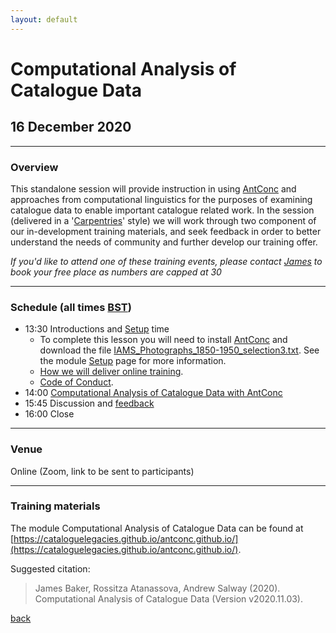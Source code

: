 ```yaml
---
layout: default
---
```


# Computational Analysis of Catalogue Data

## 16 December 2020

______
### Overview

This standalone session will provide instruction in using [AntConc](http://www.laurenceanthony.net/software/antconc/) and approaches from computational linguistics for the purposes of examining catalogue data to enable important catalogue related work. In the session (delivered in a '[Carpentries](https://carpentries.org/)' style) we will work through two component of our in-development training materials, and seek feedback in order to better understand the needs of community and further develop our training offer.

*If you'd like to attend one of these training events, please contact [James](http://www.sussex.ac.uk/profiles/371022) to book your free place as numbers are capped at 30*

______
### Schedule (all times [BST](https://www.timeanddate.com/worldclock/fixedtime.html?iso=20200709T1330))

- 13:30 Introductions and [Setup](https://cataloguelegacies.github.io/antconc.github.io/setup.html) time
	- To complete this lesson you will need to install [AntConc](http://www.laurenceanthony.net/software/antconc/) and download the file [IAMS_Photographs_1850-1950_selection3.txt](https://github.com/CatalogueLegacies/antconc.github.io/blob/gh-pages/data/IAMS_Photographs_1850-1950_selection3.txt). See the module [Setup](https://cataloguelegacies.github.io/antconc.github.io/setup.html) page for more information.
	- [How we will deliver online training](https://github.com/CatalogueLegacies/antconc.github.io/issues/28).
	- [Code of Conduct](https://cataloguelegacies.github.io/coc).
- 14:00 [Computational Analysis of Catalogue Data with AntConc](https://cataloguelegacies.github.io/antconc.github.io)
- 15:45 Discussion and [feedback](https://docs.google.com/forms/d/e/1FAIpQLSdthDyMEAmiL5uY2GTov5OSKSw4HbpBN2A_-LbCOHDkbwVaKQ/viewform)
- 16:00 Close

______
### Venue

Online (Zoom, link to be sent to participants)

______
### Training materials

The module Computational Analysis of Catalogue Data can be found at [https://cataloguelegacies.github.io/antconc.github.io/](https://cataloguelegacies.github.io/antconc.github.io/).

Suggested citation:

> James Baker, Rossitza Atanassova, Andrew Salway (2020). Computational Analysis of Catalogue Data (Version v2020.11.03). 

[back](./)
